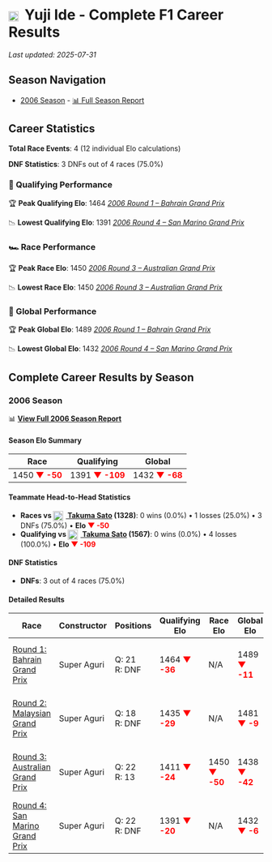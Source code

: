 # <img src="https://upload.wikimedia.org/wikipedia/commons/9/9e/Flag_of_Japan.svg" alt="Japan" width="20" height="auto" style="vertical-align: middle; margin-right: 5px;" onerror="this.outerHTML='🇯🇵'; this.style.marginRight='5px';"/> Yuji Ide - Complete F1 Career Results

*Last updated: 2025-07-31*

## Season Navigation

- [2006 Season](#2006-season) - [📊 Full Season Report](../seasons/2006-season-report)

## Career Statistics

**Total Race Events**: 4 (12 individual Elo calculations)

**DNF Statistics**: 3 DNFs out of 4 races (75.0%)

### 🏁 Qualifying Performance

🏆 **Peak Qualifying Elo**: 1464
   *[2006 Round 1 – Bahrain Grand Prix](../seasons/2006-season-report#round-1-bahrain-grand-prix)*

📉 **Lowest Qualifying Elo**: 1391
   *[2006 Round 4 – San Marino Grand Prix](../seasons/2006-season-report#round-4-san-marino-grand-prix)*

### 🏎️ Race Performance

🏆 **Peak Race Elo**: 1450
   *[2006 Round 3 – Australian Grand Prix](../seasons/2006-season-report#round-3-australian-grand-prix)*

📉 **Lowest Race Elo**: 1450
   *[2006 Round 3 – Australian Grand Prix](../seasons/2006-season-report#round-3-australian-grand-prix)*

### 🌟 Global Performance

🏆 **Peak Global Elo**: 1489
   *[2006 Round 1 – Bahrain Grand Prix](../seasons/2006-season-report#round-1-bahrain-grand-prix)*

📉 **Lowest Global Elo**: 1432
   *[2006 Round 4 – San Marino Grand Prix](../seasons/2006-season-report#round-4-san-marino-grand-prix)*


## Complete Career Results by Season

### 2006 Season

📊 **[View Full 2006 Season Report](../seasons/2006-season-report)**

#### Season Elo Summary

| Race | Qualifying | Global |
|------|------------|--------|
| 1450 **<span style="color: red;">▼ -50</span>** | 1391 **<span style="color: red;">▼ -109</span>** | 1432 **<span style="color: red;">▼ -68</span>** |

#### Teammate Head-to-Head Statistics

- **Races vs [<img src="https://upload.wikimedia.org/wikipedia/commons/9/9e/Flag_of_Japan.svg" alt="Japan" width="20" height="auto" style="vertical-align: middle; margin-right: 5px;" onerror="this.outerHTML='🇯🇵'; this.style.marginRight='5px';"/> Takuma Sato](takuma-sato) (1328)**: 0 wins (0.0%) • 1 losses (25.0%) • 3 DNFs (75.0%) • **Elo **<span style="color: red;">▼ -50</span>****
- **Qualifying vs [<img src="https://upload.wikimedia.org/wikipedia/commons/9/9e/Flag_of_Japan.svg" alt="Japan" width="20" height="auto" style="vertical-align: middle; margin-right: 5px;" onerror="this.outerHTML='🇯🇵'; this.style.marginRight='5px';"/> Takuma Sato](takuma-sato) (1567)**: 0 wins (0.0%) • 4 losses (100.0%) • **Elo <span style="color: red;">▼ -109</span>**

#### DNF Statistics

- **DNFs**: 3 out of 4 races (75.0%)

#### Detailed Results

| Race | Constructor | Positions | Qualifying Elo | Race Elo | Global Elo | Teammate |
|------|-------------|-----------|----------------|----------|------------|----------|
| [Round 1: Bahrain Grand Prix](../seasons/2006-season-report#round-1-bahrain-grand-prix) | Super Aguri | Q: 21<br/>R: DNF | 1464 **<span style="color: red;">▼ -36</span>** | N/A | 1489 **<span style="color: red;">▼ -11</span>** | [<img src="https://upload.wikimedia.org/wikipedia/commons/9/9e/Flag_of_Japan.svg" alt="Japan" width="20" height="auto" style="vertical-align: middle; margin-right: 5px;" onerror="this.outerHTML='🇯🇵'; this.style.marginRight='5px';"/> Takuma Sato](takuma-sato)<br/>Q: 20<br/>R: 18 |
| [Round 2: Malaysian Grand Prix](../seasons/2006-season-report#round-2-malaysian-grand-prix) | Super Aguri | Q: 18<br/>R: DNF | 1435 **<span style="color: red;">▼ -29</span>** | N/A | 1481 **<span style="color: red;">▼ -9</span>** | [<img src="https://upload.wikimedia.org/wikipedia/commons/9/9e/Flag_of_Japan.svg" alt="Japan" width="20" height="auto" style="vertical-align: middle; margin-right: 5px;" onerror="this.outerHTML='🇯🇵'; this.style.marginRight='5px';"/> Takuma Sato](takuma-sato)<br/>Q: 17<br/>R: 14 |
| [Round 3: Australian Grand Prix](../seasons/2006-season-report#round-3-australian-grand-prix) | Super Aguri | Q: 22<br/>R: 13 | 1411 **<span style="color: red;">▼ -24</span>** | 1450 **<span style="color: red;">▼ -50</span>** | 1438 **<span style="color: red;">▼ -42</span>** | [<img src="https://upload.wikimedia.org/wikipedia/commons/9/9e/Flag_of_Japan.svg" alt="Japan" width="20" height="auto" style="vertical-align: middle; margin-right: 5px;" onerror="this.outerHTML='🇯🇵'; this.style.marginRight='5px';"/> Takuma Sato](takuma-sato)<br/>Q: 21<br/>R: 12 |
| [Round 4: San Marino Grand Prix](../seasons/2006-season-report#round-4-san-marino-grand-prix) | Super Aguri | Q: 22<br/>R: DNF | 1391 **<span style="color: red;">▼ -20</span>** | N/A | 1432 **<span style="color: red;">▼ -6</span>** | [<img src="https://upload.wikimedia.org/wikipedia/commons/9/9e/Flag_of_Japan.svg" alt="Japan" width="20" height="auto" style="vertical-align: middle; margin-right: 5px;" onerror="this.outerHTML='🇯🇵'; this.style.marginRight='5px';"/> Takuma Sato](takuma-sato)<br/>Q: 21<br/>R: 18 |

